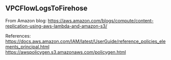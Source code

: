 ## VPCFlowLogsToFirehose

From Amazon blog:
https://aws.amazon.com/blogs/compute/content-replication-using-aws-lambda-and-amazon-s3/

References:
https://docs.aws.amazon.com/IAM/latest/UserGuide/reference_policies_elements_principal.html
https://awspolicygen.s3.amazonaws.com/policygen.html
